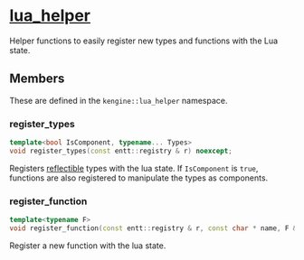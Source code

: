 # [lua_helper](lua_helper.hpp)

Helper functions to easily register new types and functions with the Lua state.

## Members

These are defined in the `kengine::lua_helper` namespace.

### register_types

```cpp
template<bool IsComponent, typename... Types>
void register_types(const entt::registry & r) noexcept;
```

Registers [reflectible](https://github.com/phisko/reflection) types with the lua state. If `IsComponent` is `true`, functions are also registered to manipulate the types as components.

### register_function

```cpp
template<typename F>
void register_function(const entt::registry & r, const char * name, F && func) noexcept;
```

Register a new function with the lua state.
